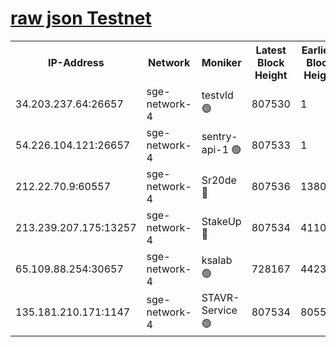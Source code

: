 
[raw json Testnet](https://rpc-check.sget.stavr.tech/sget/rpc-sget-result.json)
=


<table><tr><th>IP-Address</th><th>Network</th><th>Moniker</th><th>Latest Block Height</th><th>Earliest Block Height</th><th>Catching Up</th><th>Tx Index</th><th>Voting Power</th><th>Scan Time</th></tr><tr><td>34.203.237.64:26657</td><td>sge-network-4</td><td>testvld 🟢</td><td>807530</td><td>1</td><td>False</td><td>on</td><td>0</td><td>2023-12-25T18:34:04.387127627UTC</td></tr><tr><td>54.226.104.121:26657</td><td>sge-network-4</td><td>sentry-api-1 🟢</td><td>807533</td><td>1</td><td>False</td><td>on</td><td>0</td><td>2023-12-25T18:34:19.442191747UTC</td></tr><tr><td>212.22.70.9:60557</td><td>sge-network-4</td><td>Sr20de 🔴</td><td>807536</td><td>138001</td><td>False</td><td>on</td><td>99</td><td>2023-12-25T18:34:35.286793283UTC</td></tr><tr><td>213.239.207.175:13257</td><td>sge-network-4</td><td>StakeUp 🔴</td><td>807534</td><td>411001</td><td>False</td><td>off</td><td>100</td><td>2023-12-25T18:34:27.867029323UTC</td></tr><tr><td>65.109.88.254:30657</td><td>sge-network-4</td><td>ksalab 🟢</td><td>728167</td><td>442343</td><td>False</td><td>off</td><td>0</td><td>2023-12-25T18:34:32.709642505UTC</td></tr><tr><td>135.181.210.171:1147</td><td>sge-network-4</td><td>STAVR-Service 🟢</td><td>807534</td><td>805501</td><td>False</td><td>on</td><td>0</td><td>2023-12-25T18:34:28.276626128UTC</td></tr></table>
